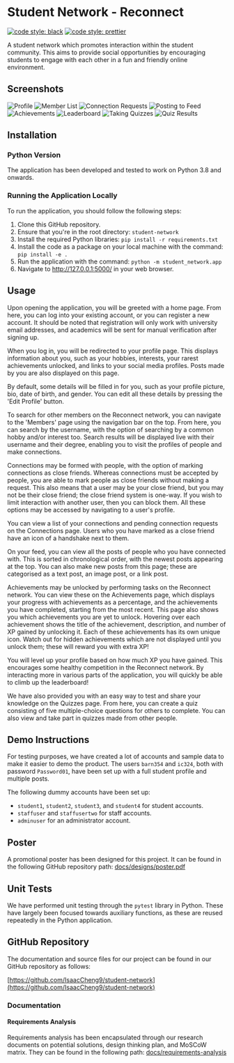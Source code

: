# Student Network - Reconnect

[![code style: black](https://img.shields.io/badge/code%20style-black-000000.svg)](https://github.com/psf/black)
[![code style: prettier](https://img.shields.io/badge/code_style-prettier-ff69b4.svg)](https://github.com/prettier/prettier)

A student network which promotes interaction within the student community.
This aims to provide social opportunities by encouraging students to engage with
each other in a fun and friendly online environment.

## Screenshots

![Profile](https://i.imgur.com/gvVlsvb.png)
![Member List](https://i.imgur.com/7m3OdIb.png?1)
![Connection Requests](https://i.imgur.com/mjyQ0it.png?1)
![Posting to Feed](https://i.imgur.com/Dh43VH6.png?1)
![Achievements](https://i.imgur.com/9wpoogO.png?1)
![Leaderboard](https://i.imgur.com/tpaaVpK.png?1)
![Taking Quizzes](https://i.imgur.com/mxKdQbC.png?1)
![Quiz Results](https://i.imgur.com/1ox2mcu.png?1)

## Installation

### Python Version

The application has been developed and tested to work on Python 3.8 and onwards.

### Running the Application Locally

To run the application, you should follow the following steps:

1. Clone this GitHub repository.
2. Ensure that you're in the root directory: `student-network`
3. Install the required Python libraries: `pip install -r requirements.txt`
4. Install the code as a package on your local machine with the command:
   `pip install -e .`
5. Run the application with the command: `python -m student_network.app`
6. Navigate to http://127.0.0.1:5000/ in your web browser.

## Usage

Upon opening the application, you will be greeted with a home page. From here,
you can log into your existing account, or you can register a new account. It
should be noted that registration will only work with university email
addresses, and academics will be sent for manual verification after signing up.

When you log in, you will be redirected to your profile page. This displays
information about you, such as your hobbies, interests, your rarest achievements
unlocked, and links to your social media profiles. Posts made by you are also
displayed on this page.

By default, some details will be filled in for you, such as your profile
picture, bio, date of birth, and gender. You can edit all these details by
pressing the 'Edit Profile' button.

To search for other members on the Reconnect network, you can navigate to the
'Members' page using the navigation bar on the top. From here, you can search by
the username, with the option of searching by a common hobby and/or interest
too. Search results will be displayed live with their username and their degree,
enabling you to visit the profiles of people and make connections.

Connections may be formed with people, with the option of marking connections as
close friends. Whereas connections must be accepted by people, you are able to
mark people as close friends without making a request. This also means that a
user may be your close friend, but you may not be their close friend; the close
friend system is one-way. If you wish to limit interaction with another user,
then you can block them. All these options may be accessed by navigating to a
user's profile.

You can view a list of your connections and pending connection requests on the
Connections page. Users who you have marked as a close friend have an icon of a
handshake next to them.

On your feed, you can view all the posts of people who you have connected with.
This is sorted in chronological order, with the newest posts appearing at the
top. You can also make new posts from this page; these are categorised as a text
post, an image post, or a link post.

Achievements may be unlocked by performing tasks on the Reconnect network. You
can view these on the Achievements page, which displays your progress with
achievements as a percentage, and the achievements you have completed, starting
from the most recent. This page also shows you which achievements you are yet to
unlock. Hovering over each achievement shows the title of the achievement,
description, and number of XP gained by unlocking it. Each of these achievements
has its own unique icon. Watch out for hidden achievements which are not
displayed until you unlock them; these will reward you with extra XP!

You will level up your profile based on how much XP you have gained. This
encourages some healthy competition in the Reconnect network. By interacting
more in various parts of the application, you will quickly be able to climb up
the leaderboard!

We have also provided you with an easy way to test and share your knowledge on
the Quizzes page. From here, you can create a quiz consisting of five
multiple-choice questions for others to complete. You can also view and take
part in quizzes made from other people.

## Demo Instructions

For testing purposes, we have created a lot of accounts and sample data to make
it easier to demo the product. The users `barn354` and `ic324`, both with
password `Password01`, have been set up with a full student profile and multiple
posts.

The following dummy accounts have been set up:

- `student1`, `student2`, `student3`, and `student4` for student accounts.
- `staffuser` and `staffusertwo` for staff accounts.
- `adminuser` for an administrator account.

## Poster

A promotional poster has been designed for this project. It can be found in the
following GitHub repository
path: [docs/designs/poster.pdf](docs/designs/poster.pdf)

## Unit Tests

We have performed unit testing through the `pytest` library in Python. These
have largely been focused towards auxiliary functions, as these are reused
repeatedly in the Python application.

## GitHub Repository

The documentation and source files for our project can be found in our GitHub
repository as follows:

[https://github.com/IsaacCheng9/student-network](https://github.com/IsaacCheng9/student-network)

### Documentation

#### Requirements Analysis

Requirements analysis has been encapsulated through our research documents on
potential solutions, design thinking plan, and MoSCoW matrix. They can be found
in the following path: [docs/requirements-analysis](docs/requirements-analysis)

